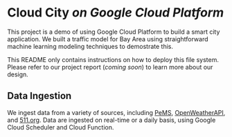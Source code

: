 # Cloud City *on Google Cloud Platform*

This project is a demo of using Google Cloud Platform to build a smart city application. We built a traffic model for Bay Area
using straightforward machine learning modeling techniques to demostrate this. 

This README only contains instructions on how to deploy this file system. 
Please refer to our project report (*coming soon*) to learn more about our design.


## Data Ingestion

We ingest data from a variety of sources, including [PeMS](https://pems.dot.ca.gov/), [OpenWeatherAPI](https://openweathermap.org/api), and [511.org](https://511.org).
Data are ingested on real-time or a daily basis, using Google Cloud Scheduler and Cloud Function. 
